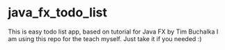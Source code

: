 # java_fx_todo_list
This is easy todo list app, based on tutorial for Java FX by Tim Buchalka
I am using this repo for the teach myself.
Just take it if you needed :)
